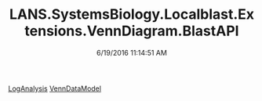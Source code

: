﻿---
title: LANS.SystemsBiology.Localblast.Extensions.VennDiagram.BlastAPI
date: 6/19/2016 11:14:51 AM
---

[LogAnalysis](T-LANS.SystemsBiology.Localblast.Extensions.VennDiagram.BlastAPI.LogAnalysis.html)
[VennDataModel](T-LANS.SystemsBiology.Localblast.Extensions.VennDiagram.BlastAPI.VennDataModel.html)
